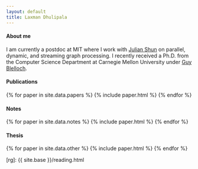 ```yaml
---
layout: default
title: Laxman Dhulipala
---
```


#### About me
I am currently a postdoc at MIT where I work with [Julian Shun][julian] on parallel, dynamic, and streaming graph
processing. I recently received a Ph.D. from the Computer Science
Department at Carnegie Mellon University under [Guy Blelloch][guy].

#### Publications

{% for paper in site.data.papers %}
  {% include paper.html %}
{% endfor %}

#### Notes

{% for paper in site.data.notes %}
  {% include paper.html %}
{% endfor %}


#### Thesis

{% for paper in site.data.other %}
  {% include paper.html %}
{% endfor %}


[guy]: http://www.cs.cmu.edu/~guyb/
[julian]: https://people.csail.mit.edu/jshun/
[kuba]: https://ai.google/research/people/105517
[zoya]: https://sites.google.com/site/zoyasvitkina/
[ampcpaper]: https://arxiv.org/abs/1905.07533
[rg]: {{ site.base }}/reading.html
